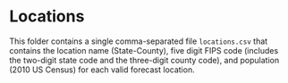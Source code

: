 Locations
============================

This folder contains a single comma-separated file `locations.csv` that 
contains the location name (State-County), five digit FIPS code (includes the two-digit state code 
and the three-digit county code), and population (2010 US Census) for each valid forecast location.
